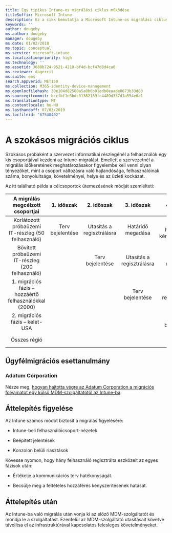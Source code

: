 ```yaml
---
title: Egy tipikus Intune-os migrálási ciklus működése
titleSuffix: Microsoft Intune
description: Ez a cikk bemutatja a Microsoft Intune-os migrálási ciklusok működését, és példákkal szemlélteti, hogy miként kezelheti azokat.
keywords: ''
author: dougeby
ms.author: dougeby
manager: dougeby
ms.date: 01/02/2018
ms.topic: conceptual
ms.service: microsoft-intune
ms.localizationpriority: high
ms.technology: ''
ms.assetid: 3688b724-9521-4210-bf4d-bcf47d8d4ca0
ms.reviewer: dagerrit
ms.suite: ems
search.appverid: MET150
ms.collection: M365-identity-device-management
ms.openlocfilehash: 30e104d82580a5a0b6b01edb0eaade0673b33d83
ms.sourcegitcommit: bccfbf1e3bdc31382189fc4489d337d1a554e6a1
ms.translationtype: MT
ms.contentlocale: hu-HU
ms.lasthandoff: 07/03/2019
ms.locfileid: "67548402"
---
```

# <a name="typical-migration-cycle"></a>A szokásos migrációs ciklus

Szokásos próbaként a szervezet informatikai részlegénél a felhasználók egy kis csoportjával kezdeni az Intune-migrálást. Emellett a szervezetnél a migrálás időkeretének meghatározásakor figyelembe kell venni olyan tényezőket, mint a csoport változásra való hajlandósága, felhasználóinak száma, bonyolultsága, követelményei, helye és az üzleti kockázat.

Az itt található példa a célcsoportok ütemezésének módját szemlélteti:

  | **A migrálás megcélzott csoportjai** | **1. időszak** | **2. időszak** | **3. időszak** | **4. időszak** | **...**
|:---:|:---:|:---:|:---:|:---:|:---:|
| Korlátozott próbaüzemi IT-részleg (50 felhasználó) | Terv bejelentése | Utasítás a regisztrálásra | Határidő megadása | Feltételes hozzáférés kényszerítésére |  |                                                        
| Bővített próbaüzemi IT-részleg (200 felhasználó) |  | Terv bejelentése | Utasítás a regisztrálásra | Határidő megadása | Feltételes hozzáférés kényszerítésére |
| 1\. migrációs fázis – hozzáértő felhasználókkal (2000) |  |  | Terv bejelentése | Utasítás a regisztrálásra | Határidő megadása |
| 2\. migrációs fázis – kelet-USA |  |  |  | Terv bejelentése | Utasítás a regisztrálásra |
| Összes régió |  |  |  |  | Terv bejelentése |

## <a name="customer-migration-case-study"></a>Ügyfélmigrációs esettanulmány

### <a name="adatum-corporation"></a>Adatum Corporation

Nézze meg, [hogyan hajtotta végre az Adatum Corporation a migrációs folyamatot egy külső MDM-szolgáltatótól az Intune-ba](https://gallery.technet.microsoft.com/Intune-migration-guide-893a95e3?redir=0).

## <a name="monitoring-migration"></a>Áttelepítés figyelése

Az Intune számos módot biztosít a migrálás figyelésére:

* Intune-beli felhasználóicsoport-nézetek

* Beépített jelentések

* Konzolon belüli riasztások

Kövesse nyomon, hogy hány felhasználó regisztrálta eszközeit az egyes fázisok után:

- Értékelje a kommunikációs terv hatékonyságát.

- Becsülje meg a feltételes hozzáférés kényszerítésének hatását.


## <a name="post-migration"></a>Áttelepítés után

Az Intune-ba való migrálás után vonja ki az előző MDM-szolgáltatót és mondja le a szolgáltatást. Ezenfelül az MDM-szolgáltató utasításait követve távolítsa el az infrastruktúrával kapcsolatos felesleges követelményeket.

